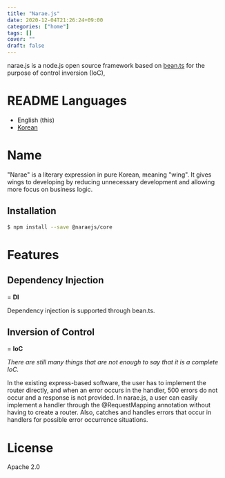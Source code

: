 ```yaml
---
title: "Narae.js"
date: 2020-12-04T21:26:24+09:00
categories: ["home"]
tags: []
cover: ""
draft: false
---
```


narae.js is a node.js open source framework based on [bean.ts](https://github.com/jc-lab/bean.ts) for the purpose of control inversion (IoC),

# README Languages
* English (this)
* [Korean](README.ko.md)

# Name

"Narae" is a literary expression in pure Korean, meaning "wing". It gives wings to developing by reducing unnecessary development and allowing more focus on business logic.

## Installation

```bash
$ npm install --save @naraejs/core
```

# Features

## Dependency Injection

= **DI**

Dependency injection is supported through bean.ts.

## Inversion of Control
= **IoC**

*There are still many things that are not enough to say that it is a complete IoC.*

In the existing express-based software, the user has to implement the router directly, and when an error occurs in the handler, 500 errors do not occur and a response is not provided.
In narae.js, a user can easily implement a handler through the @RequestMapping annotation without having to create a router.
Also, catches and handles errors that occur in handlers for possible error occurrence situations.

# License

Apache 2.0
